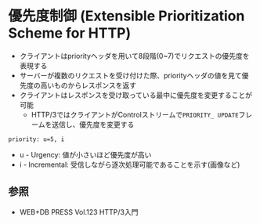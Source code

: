 # 優先度制御 (Extensible Prioritization Scheme for HTTP)
- クライアントはpriorityヘッダを用いて8段階(0~7)でリクエストの優先度を表現する
- サーバーが複数のリクエストを受け付けた際、priorityヘッダの値を見て優先度の高いものからレスポンスを返す
- クライアントはレスポンスを受け取っている最中に優先度を変更することが可能
  - HTTP/3ではクライアントがControlストリームで`PRIORITY_ UPDATE`フレームを送信し、優先度を変更する

```
priority: u=5, i
```

- u - Urgency: 値が小さいほど優先度が高い
- i - Incremental: 受信しながら逐次処理可能であることを示す(画像など)

## 参照
- WEB+DB PRESS Vol.123 HTTP/3入門
